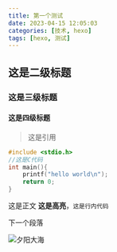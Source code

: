 ```yaml
---
title: 第一个测试
date: 2023-04-15 12:05:03
categories: [技术, hexo]
tags: [hexo, 测试]
---
```


## 这是二级标题

### 这是三级标题

<!--more-->

#### 这是四级标题

> 这是引用

```c
#include <stdio.h>
//这是C代码
int main(){
    printf("hello world\n");
    return 0;
}
```

这是正文
**这是高亮**，`这是行内代码`

下一个段落

![夕阳大海](https://pic2.imgdb.cn/item/645906bb0d2dde57770b2574.jpg)
